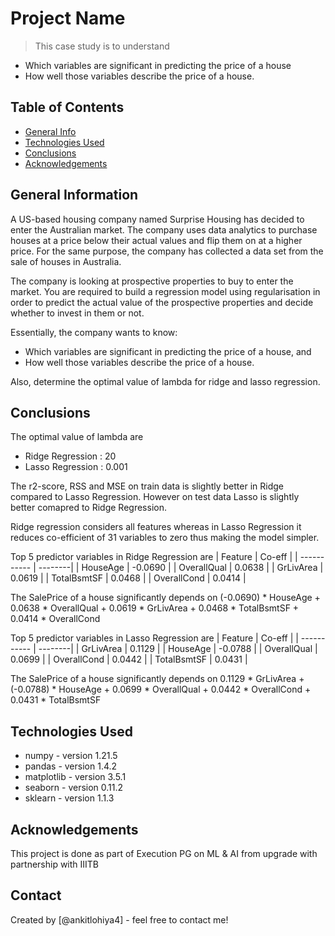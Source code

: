 # Project Name
> This case study is to understand 
- Which variables are significant in predicting the price of a house
- How well those variables describe the price of a house.


## Table of Contents
* [General Info](#general-information)
* [Technologies Used](#technologies-used)
* [Conclusions](#conclusions)
* [Acknowledgements](#acknowledgements)

<!-- You can include any other section that is pertinent to your problem -->

## General Information
A US-based housing company named Surprise Housing has decided to enter the Australian market. The company uses data analytics to purchase houses at a price below their actual values and flip them on at a higher price. For the same purpose, the company has collected a data set from the sale of houses in Australia.

The company is looking at prospective properties to buy to enter the market. You are required to build a regression model using regularisation in order to predict the actual value of the prospective properties and decide whether to invest in them or not.

Essentially, the company wants to know:
- Which variables are significant in predicting the price of a house, and
- How well those variables describe the price of a house.

Also, determine the optimal value of lambda for ridge and lasso regression.

<!-- You don't have to answer all the questions - just the ones relevant to your project. -->

## Conclusions
The optimal value of lambda are
- Ridge Regression : 20
- Lasso Regression : 0.001

The r2-score, RSS and MSE on train data is slightly better in Ridge compared to Lasso Regression.
However on test data Lasso is slightly better comapred to Ridge Regression.

Ridge regression considers all features whereas in Lasso Regression it reduces co-efficient of 31 variables to zero thus making the model simpler.

Top 5 predictor variables in Ridge Regression are
| Feature      |  Co-eff |
| -----------  | --------|
| HouseAge     | -0.0690 |
| OverallQual  |  0.0638 |
| GrLivArea    |  0.0619 |
| TotalBsmtSF  |  0.0468 |
| OverallCond  |  0.0414 |

The SalePrice of a house significantly depends on
(-0.0690) * HouseAge + 0.0638 * OverallQual + 0.0619 * GrLivArea + 0.0468 * TotalBsmtSF + 0.0414 * OverallCond

Top 5 predictor variables in Lasso Regression are
| Feature      |  Co-eff |
| -----------  | --------|
| GrLivArea    |  0.1129 |
| HouseAge     | -0.0788 |
| OverallQual  |  0.0699 |
| OverallCond  |  0.0442 |
| TotalBsmtSF  |  0.0431 |

The SalePrice of a house significantly depends on
0.1129 * GrLivArea + (-0.0788) * HouseAge + 0.0699 * OverallQual + 0.0442 * OverallCond + 0.0431 * TotalBsmtSF

<!-- You don't have to answer all the questions - just the ones relevant to your project. -->


## Technologies Used
- numpy - version 1.21.5
- pandas - version 1.4.2
- matplotlib - version 3.5.1
- seaborn - version 0.11.2
- sklearn - version 1.1.3

<!-- As the libraries versions keep on changing, it is recommended to mention the version of library used in this project -->

## Acknowledgements
This project is done as part of Execution PG on ML & AI from upgrade with partnership with IIITB


## Contact
Created by [@ankitlohiya4] - feel free to contact me!


<!-- Optional -->
<!-- ## License -->
<!-- This project is open source and available under the [... License](). -->

<!-- You don't have to include all sections - just the one's relevant to your project -->